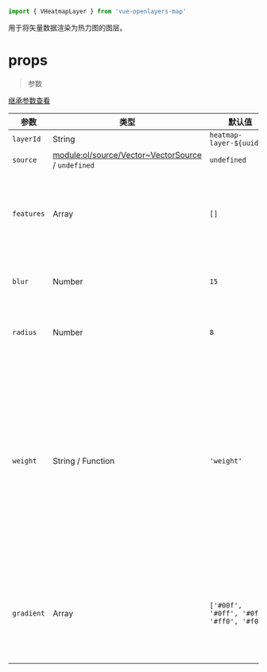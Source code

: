 ```javascript
import { VHeatmapLayer } from 'vue-openlayers-map'
```

用于将矢量数据渲染为热力图的图层。

# props

> 参数

[继承参数查看](LAYER_PROPS.md)

| 参数       | 类型                                                         | 默认值                                     | 描述                                                         |
| ---------- | ------------------------------------------------------------ | ------------------------------------------ | ------------------------------------------------------------ |
| `layerId`  | String                                                       | `heatmap-layer-${uuid()}`                  | 图层id                                                       |
| `source`   | [module:ol/source/Vector~VectorSource](https://openlayers.org/en/latest/apidoc/module-ol_source_Vector-VectorSource.html) / `undefined` | `undefined`                                | 资源。                                                       |
| `features` | Array                                                        | `[]`                                       | 图层中的要素集合，单个要素参数参考：[feature](FEATURE_OPTS.md) |
| `blur`     | Number                                                       | `15`                                       | 以像素为单位的模糊大小。                                     |
| `radius`   | Number                                                       | `8`                                        | 以像素为单位的半径大小。                                     |
| `weight`   | String /  Function                                           | `'weight'`                                 | 用于权重的特征属性或从特征返回权重的函数。权重值的范围应为 0 到 1（超出范围的值将被限制在该范围内）。 |
| `gradient` | Array                                                        | `['#00f', '#0ff', '#0f0', '#ff0', '#f00']` | 热力图的颜色渐变，指定为 CSS 颜色字符串数组。                |

